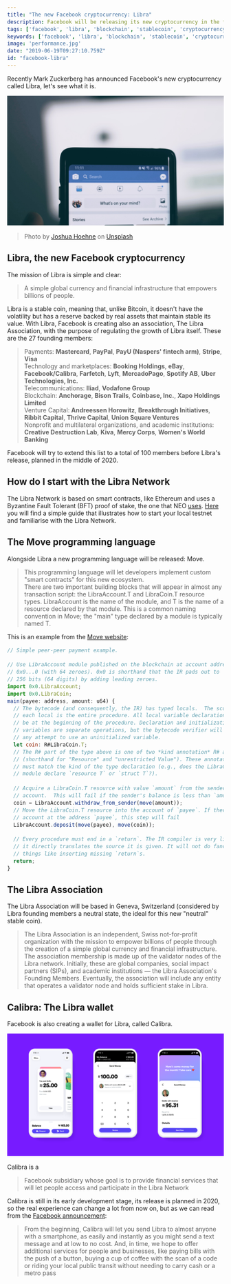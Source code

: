 ```yaml
---
title: "The new Facebook cryptocurrency: Libra"
description: Facebook will be releasing its new cryptocurrency in the first half of 2020. But what is Libra?
tags: ['facebook', 'libra', 'blockchain', 'stablecoin', 'cryptocurrency']
keywords: ['facebook', 'libra', 'blockchain', 'stablecoin', 'cryptocurrency']
image: 'performance.jpg'
date: "2019-06-19T09:27:10.759Z"
id: "facebook-libra"
---
```


Recently Mark Zuckerberg has announced Facebook's new cryptocurrency called Libra, let's see what it is.

![What's on your mind?](facebook-libra.jpg)
> Photo by [Joshua Hoehne](https://unsplash.com/photos/Uo2ZXh4XOLY) on [Unsplash](https://unsplash.com)

## Libra, the new Facebook cryptocurrency

The mission of Libra is simple and clear:
> A simple global currency and financial infrastructure that empowers billions of people.

Libra is a stable coin, meaning that, unlike Bitcoin, it doesn't have the volatility but has a reserve backed by real assets that maintain stable its value.
With Libra, Facebook is creating also an association, The Libra Association, with the purpose of regulating the growth of Libra itself. These are the 27 founding members:

>Payments: **Mastercard**, **PayPal**, **PayU (Naspers' fintech arm)**, **Stripe**, **Visa**  
>Technology and marketplaces: **Booking Holdings**, **eBay**, **Facebook/Calibra**, **Farfetch**, **Lyft**, **MercadoPago**, **Spotify AB**, **Uber Technologies, Inc.**  
>Telecommunications: **Iliad**, **Vodafone Group**  
>Blockchain: **Anchorage**, **Bison Trails**, **Coinbase, Inc.**, **Xapo Holdings Limited**  
>Venture Capital: **Andreessen Horowitz**, **Breakthrough Initiatives**, **Ribbit Capital**, **Thrive Capital**, **Union Square Ventures**  
>Nonprofit and multilateral organizations, and academic institutions: **Creative Destruction Lab**, **Kiva**, **Mercy Corps**, **Women's World Banking**

Facebook will try to extend this list to a total of 100 members before Libra's release, planned in the middle of 2020.

## How do I start with the Libra Network

The Libra Network is based on smart contracts, like Ethereum and uses a Byzantine Fault Tolerant (BFT) proof of stake, the one that NEO [uses](https://docs.neo.org/it-it/node/whitepaper.html).
[Here](https://blog.daudr.me/libra-simple-smart-contract) you will find a simple guide that illustrates how to start your local testnet and familiarise with the Libra Network.

## The Move programming language

Alongside Libra a new programming language will be released: Move.
>This programming language will let developers implement custom "smart contracts" for this new ecosystem.  
>There are two important building blocks that will appear in almost any transaction script: the LibraAccount.T and LibraCoin.T resource types. LibraAccount is the name of the module, and T is the name of a resource declared by that module. This is a common naming convention in Move; the "main" type declared by a module is typically named T.

This is an example from the [Move website](https://developers.libra.org/docs/move-overview#writing-transaction-scripts):

```javascript
// Simple peer-peer payment example.

// Use LibraAccount module published on the blockchain at account address
// 0x0...0 (with 64 zeroes). 0x0 is shorthand that the IR pads out to
// 256 bits (64 digits) by adding leading zeroes.
import 0x0.LibraAccount;
import 0x0.LibraCoin;
main(payee: address, amount: u64) {
  // The bytecode (and consequently, the IR) has typed locals.  The scope of
  // each local is the entire procedure. All local variable declarations must
  // be at the beginning of the procedure. Declaration and initialization of
  // variables are separate operations, but the bytecode verifier will prevent
  // any attempt to use an uninitialized variable.
  let coin: R#LibraCoin.T;
  // The R# part of the type above is one of two *kind annotation* R# and V#
  // (shorthand for "Resource" and "unrestricted Value"). These annotations
  // must match the kind of the type declaration (e.g., does the LibraCoin
  // module declare `resource T` or `struct T`?).

  // Acquire a LibraCoin.T resource with value `amount` from the sender's
  // account.  This will fail if the sender's balance is less than `amount`.
  coin = LibraAccount.withdraw_from_sender(move(amount));
  // Move the LibraCoin.T resource into the account of `payee`. If there is no
  // account at the address `payee`, this step will fail
  LibraAccount.deposit(move(payee), move(coin));

  // Every procedure must end in a `return`. The IR compiler is very literal:
  // it directly translates the source it is given. It will not do fancy
  // things like inserting missing `return`s.
  return;
}
```

## The Libra Association

The Libra Association will be based in Geneva, Switzerland (considered by Libra founding members a neutral state, the ideal for this new "neutral" stable coin).

>The Libra Association is an independent, Swiss not-for-profit organization with the mission to empower billions of people through the creation of a simple global currency and financial infrastructure. The association membership is made up of the validator nodes of the Libra network. Initially, these are global companies, social impact partners (SIPs), and academic institutions — the Libra Association's Founding Members. Eventually, the association will include any entity that operates a validator node and holds sufficient stake in Libra.

## Calibra: The Libra wallet

Facebook is also creating a wallet for Libra, called Calibra.

![Calibra early stage](calibra.png)

Calibra is a
>Facebook subsidiary whose goal is to provide financial services that will let people access and participate in the Libra Network

Calibra is still in its early development stage, its release is planned in 2020, so the real experience can change a lot from now on, but as we can read from the [Facebook announcement](https://newsroom.fb.com/news/2019/06/coming-in-2020-calibra/):
>From the beginning, Calibra will let you send Libra to almost anyone with a smartphone, as easily and instantly as you might send a text message and at low to no cost. And, in time, we hope to offer additional services for people and businesses, like paying bills with the push of a button, buying a cup of coffee with the scan of a code or riding your local public transit without needing to carry cash or a metro pass
